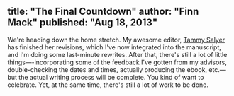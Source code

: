 title: "The Final Countdown"
author: "Finn Mack"
published: "Aug 18, 2013"
---
We're heading down the home stretch. My awesome editor, [Tammy Salyer][tammy] has finished her revisions, which I've now integrated into the manuscript, and I'm doing some last-minute rewrites. After that, there's still a lot of little things&mdash;-incorporating some of the feedback I've gotten from my advisors, double-checking the dates and times, actually producing the ebook, etc.&mdash;but the actual writing process will be complete. You kind of want to celebrate. Yet, at the same time, there's still a lot of work to be done.

[tammy]:http://www.inspiredinkediting.com/